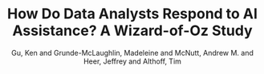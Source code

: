 ---
author: Gu, Ken and Grunde-McLaughlin, Madeleine and McNutt, Andrew M. and Heer, Jeffrey and Althoff, Tim
booktitle: Proceedings of the 2024 CHI Conference on Human Factors in Computing Systems
title: How Do Data Analysts Respond to AI Assistance? A Wizard-of-Oz Study
year: '2024'
pdf: guHowDoDataAnalysts2024.pdf
thumbnail: guHowDoDataAnalysts.png
--- 